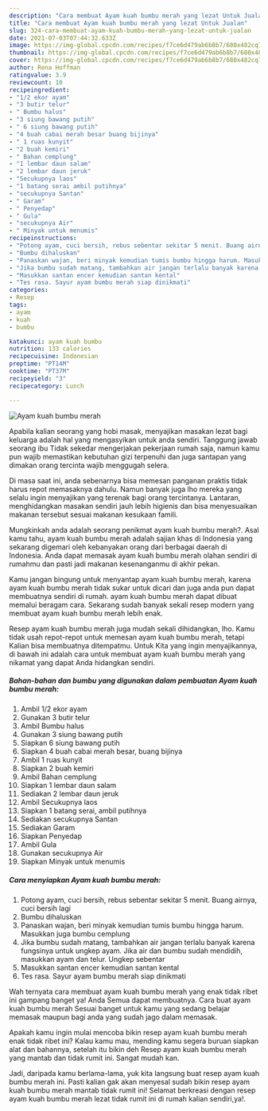 ```yaml
---
description: "Cara membuat Ayam kuah bumbu merah yang lezat Untuk Jualan"
title: "Cara membuat Ayam kuah bumbu merah yang lezat Untuk Jualan"
slug: 324-cara-membuat-ayam-kuah-bumbu-merah-yang-lezat-untuk-jualan
date: 2021-07-03T07:44:32.633Z
image: https://img-global.cpcdn.com/recipes/f7ce6d479ab6b8b7/680x482cq70/ayam-kuah-bumbu-merah-foto-resep-utama.jpg
thumbnail: https://img-global.cpcdn.com/recipes/f7ce6d479ab6b8b7/680x482cq70/ayam-kuah-bumbu-merah-foto-resep-utama.jpg
cover: https://img-global.cpcdn.com/recipes/f7ce6d479ab6b8b7/680x482cq70/ayam-kuah-bumbu-merah-foto-resep-utama.jpg
author: Rena Hoffman
ratingvalue: 3.9
reviewcount: 10
recipeingredient:
- "1/2 ekor ayam"
- "3 butir telur"
- " Bumbu halus"
- "3 siung bawang putih"
- " 6 siung bawang putih"
- "4 buah cabai merah besar buang bijinya"
- " 1 ruas kunyit"
- "2 buah kemiri"
- " Bahan cemplung"
- "1 lembar daun salam"
- "2 lembar daun jeruk"
- "Secukupnya laos"
- "1 batang serai ambil putihnya"
- "secukupnya Santan"
- " Garam"
- " Penyedap"
- " Gula"
- "secukupnya Air"
- " Minyak untuk menumis"
recipeinstructions:
- "Potong ayam, cuci bersih, rebus sebentar sekitar 5 menit. Buang airnya, cuci bersih lagi"
- "Bumbu dihaluskan"
- "Panaskan wajan, beri minyak kemudian tumis bumbu hingga harum. Masukkan juga bumbu cemplung"
- "Jika bumbu sudah matang, tambahkan air jangan terlalu banyak karena fungsinya untuk ungkep ayam. Jika air dan bumbu sudah mendidih, masukkan ayam dan telur. Ungkep sebentar"
- "Masukkan santan encer kemudian santan kental"
- "Tes rasa. Sayur ayam bumbu merah siap dinikmati"
categories:
- Resep
tags:
- ayam
- kuah
- bumbu

katakunci: ayam kuah bumbu 
nutrition: 133 calories
recipecuisine: Indonesian
preptime: "PT14M"
cooktime: "PT37M"
recipeyield: "3"
recipecategory: Lunch

---
```



![Ayam kuah bumbu merah](https://img-global.cpcdn.com/recipes/f7ce6d479ab6b8b7/680x482cq70/ayam-kuah-bumbu-merah-foto-resep-utama.jpg)

Apabila kalian seorang yang hobi masak, menyajikan masakan lezat bagi keluarga adalah hal yang mengasyikan untuk anda sendiri. Tanggung jawab seorang ibu Tidak sekedar mengerjakan pekerjaan rumah saja, namun kamu pun wajib memastikan kebutuhan gizi terpenuhi dan juga santapan yang dimakan orang tercinta wajib menggugah selera.

Di masa  saat ini, anda sebenarnya bisa memesan panganan praktis tidak harus repot memasaknya dahulu. Namun banyak juga lho mereka yang selalu ingin menyajikan yang terenak bagi orang tercintanya. Lantaran, menghidangkan masakan sendiri jauh lebih higienis dan bisa menyesuaikan makanan tersebut sesuai makanan kesukaan famili. 



Mungkinkah anda adalah seorang penikmat ayam kuah bumbu merah?. Asal kamu tahu, ayam kuah bumbu merah adalah sajian khas di Indonesia yang sekarang digemari oleh kebanyakan orang dari berbagai daerah di Indonesia. Anda dapat memasak ayam kuah bumbu merah olahan sendiri di rumahmu dan pasti jadi makanan kesenanganmu di akhir pekan.

Kamu jangan bingung untuk menyantap ayam kuah bumbu merah, karena ayam kuah bumbu merah tidak sukar untuk dicari dan juga anda pun dapat membuatnya sendiri di rumah. ayam kuah bumbu merah dapat dibuat memalui beragam cara. Sekarang sudah banyak sekali resep modern yang membuat ayam kuah bumbu merah lebih enak.

Resep ayam kuah bumbu merah juga mudah sekali dihidangkan, lho. Kamu tidak usah repot-repot untuk memesan ayam kuah bumbu merah, tetapi Kalian bisa membuatnya ditempatmu. Untuk Kita yang ingin menyajikannya, di bawah ini adalah cara untuk membuat ayam kuah bumbu merah yang nikamat yang dapat Anda hidangkan sendiri.

<!--inarticleads1-->

##### Bahan-bahan dan bumbu yang digunakan dalam pembuatan Ayam kuah bumbu merah:

1. Ambil 1/2 ekor ayam
1. Gunakan 3 butir telur
1. Ambil  Bumbu halus
1. Gunakan 3 siung bawang putih
1. Siapkan  6 siung bawang putih
1. Siapkan 4 buah cabai merah besar, buang bijinya
1. Ambil  1 ruas kunyit
1. Siapkan 2 buah kemiri
1. Ambil  Bahan cemplung
1. Siapkan 1 lembar daun salam
1. Sediakan 2 lembar daun jeruk
1. Ambil Secukupnya laos
1. Siapkan 1 batang serai, ambil putihnya
1. Sediakan secukupnya Santan
1. Sediakan  Garam
1. Siapkan  Penyedap
1. Ambil  Gula
1. Gunakan secukupnya Air
1. Siapkan  Minyak untuk menumis




<!--inarticleads2-->

##### Cara menyiapkan Ayam kuah bumbu merah:

1. Potong ayam, cuci bersih, rebus sebentar sekitar 5 menit. Buang airnya, cuci bersih lagi
1. Bumbu dihaluskan
1. Panaskan wajan, beri minyak kemudian tumis bumbu hingga harum. Masukkan juga bumbu cemplung
1. Jika bumbu sudah matang, tambahkan air jangan terlalu banyak karena fungsinya untuk ungkep ayam. Jika air dan bumbu sudah mendidih, masukkan ayam dan telur. Ungkep sebentar
1. Masukkan santan encer kemudian santan kental
1. Tes rasa. Sayur ayam bumbu merah siap dinikmati




Wah ternyata cara membuat ayam kuah bumbu merah yang enak tidak ribet ini gampang banget ya! Anda Semua dapat membuatnya. Cara buat ayam kuah bumbu merah Sesuai banget untuk kamu yang sedang belajar memasak maupun bagi anda yang sudah jago dalam memasak.

Apakah kamu ingin mulai mencoba bikin resep ayam kuah bumbu merah enak tidak ribet ini? Kalau kamu mau, mending kamu segera buruan siapkan alat dan bahannya, setelah itu bikin deh Resep ayam kuah bumbu merah yang mantab dan tidak rumit ini. Sangat mudah kan. 

Jadi, daripada kamu berlama-lama, yuk kita langsung buat resep ayam kuah bumbu merah ini. Pasti kalian gak akan menyesal sudah bikin resep ayam kuah bumbu merah mantab tidak rumit ini! Selamat berkreasi dengan resep ayam kuah bumbu merah lezat tidak rumit ini di rumah kalian sendiri,ya!.

